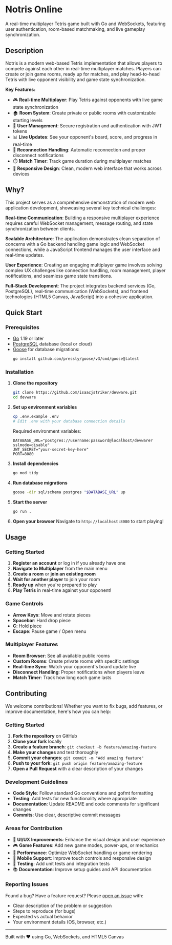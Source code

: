 # Notris Online

A real-time multiplayer Tetris game built with Go and WebSockets, featuring user authentication, room-based matchmaking, and live gameplay synchronization.

## Description

Notris is a modern web-based Tetris implementation that allows players to compete against each other in real-time multiplayer matches. Players can create or join game rooms, ready up for matches, and play head-to-head Tetris with live opponent visibility and game state synchronization.

**Key Features:**
- 🎮 **Real-time Multiplayer**: Play Tetris against opponents with live game state synchronization
- 🏠 **Room System**: Create private or public rooms with customizable starting levels
- 👥 **User Management**: Secure registration and authentication with JWT tokens
- 📊 **Live Updates**: See your opponent's board, score, and progress in real-time
- 🔄 **Reconnection Handling**: Automatic reconnection and proper disconnect notifications
- ⏱️ **Match Timer**: Track game duration during multiplayer matches
- 🎯 **Responsive Design**: Clean, modern web interface that works across devices

## Why?

This project serves as a comprehensive demonstration of modern web application development, showcasing several key technical challenges:

**Real-time Communication**: Building a responsive multiplayer experience requires careful WebSocket management, message routing, and state synchronization between clients.

**Scalable Architecture**: The application demonstrates clean separation of concerns with a Go backend handling game logic and WebSocket connections, while a JavaScript frontend manages the user interface and real-time updates.

**User Experience**: Creating an engaging multiplayer game involves solving complex UX challenges like connection handling, room management, player notifications, and seamless game state transitions.

**Full-Stack Development**: The project integrates backend services (Go, PostgreSQL), real-time communication (WebSockets), and frontend technologies (HTML5 Canvas, JavaScript) into a cohesive application.

## Quick Start

### Prerequisites

- [Go](https://go.dev/doc/install) 1.19 or later
- [PostgreSQL](https://www.postgresql.org/download/) database (local or cloud)
- [Goose](https://github.com/pressly/goose) for database migrations:
  ```bash
  go install github.com/pressly/goose/v3/cmd/goose@latest
  ```

### Installation

1. **Clone the repository**
   ```bash
   git clone https://github.com/isaacjstriker/devware.git
   cd devware
   ```

2. **Set up environment variables**
   ```bash
   cp .env.example .env
   # Edit .env with your database connection details
   ```
   
   Required environment variables:
   ```env
   DATABASE_URL="postgres://username:password@localhost/devware?sslmode=disable"
   JWT_SECRET="your-secret-key-here"
   PORT=8080
   ```

3. **Install dependencies**
   ```bash
   go mod tidy
   ```

4. **Run database migrations**
   ```bash
   goose -dir sql/schema postgres "$DATABASE_URL" up
   ```

5. **Start the server**
   ```bash
   go run .
   ```

6. **Open your browser**
   Navigate to `http://localhost:8080` to start playing!

## Usage

### Getting Started
1. **Register an account** or log in if you already have one
2. **Navigate to Multiplayer** from the main menu
3. **Create a room** or **join an existing room**
4. **Wait for another player** to join your room
5. **Ready up** when you're prepared to play
6. **Play Tetris** in real-time against your opponent!

### Game Controls
- **Arrow Keys**: Move and rotate pieces
- **Spacebar**: Hard drop piece
- **C**: Hold piece
- **Escape**: Pause game / Open menu

### Multiplayer Features
- **Room Browser**: See all available public rooms
- **Custom Rooms**: Create private rooms with specific settings
- **Real-time Sync**: Watch your opponent's board update live
- **Disconnect Handling**: Proper notifications when players leave
- **Match Timer**: Track how long each game lasts

## Contributing

We welcome contributions! Whether you want to fix bugs, add features, or improve documentation, here's how you can help:

### Getting Started
1. **Fork the repository** on GitHub
2. **Clone your fork** locally
3. **Create a feature branch**: `git checkout -b feature/amazing-feature`
4. **Make your changes** and test thoroughly
5. **Commit your changes**: `git commit -m "Add amazing feature"`
6. **Push to your fork**: `git push origin feature/amazing-feature`
7. **Open a Pull Request** with a clear description of your changes

### Development Guidelines
- **Code Style**: Follow standard Go conventions and gofmt formatting
- **Testing**: Add tests for new functionality where appropriate
- **Documentation**: Update README and code comments for significant changes
- **Commits**: Use clear, descriptive commit messages

### Areas for Contribution
- 🎨 **UI/UX Improvements**: Enhance the visual design and user experience
- 🎮 **Game Features**: Add new game modes, power-ups, or mechanics
- 🔧 **Performance**: Optimize WebSocket handling or game rendering
- 📱 **Mobile Support**: Improve touch controls and responsive design
- 🧪 **Testing**: Add unit tests and integration tests
- 📚 **Documentation**: Improve setup guides and API documentation

### Reporting Issues
Found a bug? Have a feature request? Please [open an issue](https://github.com/isaacjstriker/notris-online/issues) with:
- Clear description of the problem or suggestion
- Steps to reproduce (for bugs)
- Expected vs actual behavior
- Your environment details (OS, browser, etc.)

---

Built with ❤️ using Go, WebSockets, and HTML5 Canvas
